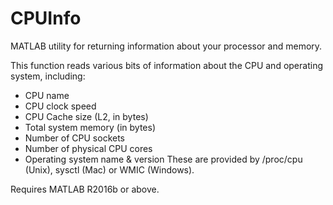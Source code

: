 # CPUInfo
MATLAB utility for returning information about your processor and memory.

This function reads various bits of information about the CPU and operating
system, including:
 * CPU name
 * CPU clock speed
 * CPU Cache size (L2, in bytes)
 * Total system memory (in bytes)
 * Number of CPU sockets
 * Number of physical CPU cores
 * Operating system name & version
These are provided by /proc/cpu (Unix), sysctl (Mac) or WMIC (Windows).

Requires MATLAB R2016b or above.
